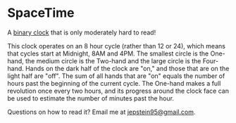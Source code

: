 # SpaceTime

A [binary clock](https://s3-us-west-2.amazonaws.com/spacetime27/spacetime.html) that is only moderately hard to read!

This clock operates on an 8 hour cycle (rather than 12 or 24), which means that cycles start at Midnight, 8AM and 4PM. The smallest circle is the One-hand, the medium circle is the Two-hand and the large circle is the Four-hand. Hands on the dark half of the clock are "on," and those that are on the light half are "off". The sum of all hands that are "on" equals the number of hours past the beginning of the current cycle. The One-hand makes a full revolution once every two hours, and its progress around the clock face can be used to estimate the number of minutes past the hour.

Questions on how to read it? Email me at jepstein95@gmail.com.